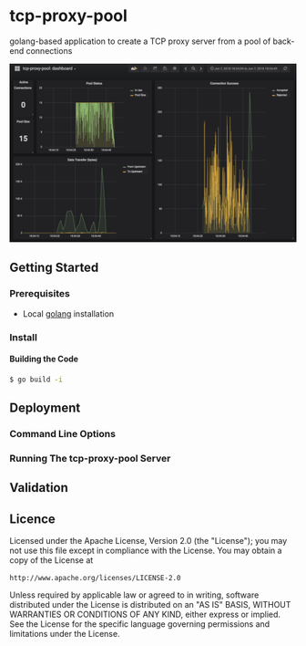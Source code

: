 # tcp-proxy-pool #
golang-based application to create a TCP proxy server from a pool of back-end connections

![tcp-proxy-pool Grafana Dashboard](tcp-proxy-pool-grafana-dashboard.png "tcp-proxy-pool Grafana Dashboard")

## Getting Started

### Prerequisites
* Local [golang](https://golang.org/) installation
### Install

#### Building the Code
```bash
$ go build -i
```

## Deployment

### Command Line Options

### Running The tcp-proxy-pool Server

## Validation

## Licence ##
Licensed under the Apache License, Version 2.0 (the "License");
you may not use this file except in compliance with the License.
You may obtain a copy of the License at

    http://www.apache.org/licenses/LICENSE-2.0

Unless required by applicable law or agreed to in writing, software
distributed under the License is distributed on an "AS IS" BASIS,
WITHOUT WARRANTIES OR CONDITIONS OF ANY KIND, either express or implied.
See the License for the specific language governing permissions and
limitations under the License.